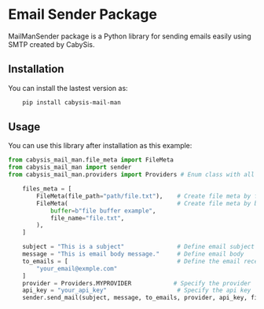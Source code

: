 # Email Sender Package

MailManSender package is a Python library for sending emails easily using SMTP created by CabySis.


## Installation

You can install the lastest version as:

```bash
    pip install cabysis-mail-man
```
## Usage

You can use this library after installation as this example:

```python
from cabysis_mail_man.file_meta import FileMeta
from cabysis_mail_man import sender
from cabysis_mail_man.providers import Providers # Enum class with all available providers

    files_meta = [
        FileMeta(file_path="path/file.txt"),    # Create file meta by file stored on path
        FileMeta(                               # Create file meta by buffer and file name
            buffer=b"file buffer example",
            file_name="file.txt",
        ),
    ]

    subject = "This is a subject"               # Define email subject
    message = "This is email body message."     # Define email body
    to_emails = [                               # Define the email receivers list
        "your_email@exmple.com"
    ]
    provider = Providers.MYPROVIDER            # Specify the provider
    api_key = "your_api_key"                    # Specify the api key 
    sender.send_mail(subject, message, to_emails, provider, api_key, files_meta)  # Send email with the provided data
```

